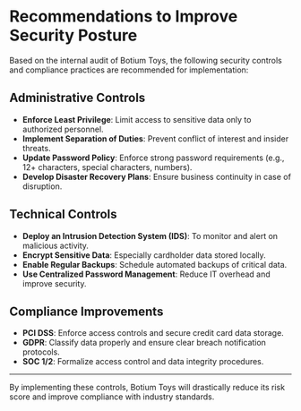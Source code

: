 # Recommendations to Improve Security Posture

Based on the internal audit of Botium Toys, the following security controls and compliance practices are recommended for implementation:

## Administrative Controls

- **Enforce Least Privilege**: Limit access to sensitive data only to authorized personnel.
- **Implement Separation of Duties**: Prevent conflict of interest and insider threats.
- **Update Password Policy**: Enforce strong password requirements (e.g., 12+ characters, special characters, numbers).
- **Develop Disaster Recovery Plans**: Ensure business continuity in case of disruption.

## Technical Controls

- **Deploy an Intrusion Detection System (IDS)**: To monitor and alert on malicious activity.
- **Encrypt Sensitive Data**: Especially cardholder data stored locally.
- **Enable Regular Backups**: Schedule automated backups of critical data.
- **Use Centralized Password Management**: Reduce IT overhead and improve security.

## Compliance Improvements

- **PCI DSS**: Enforce access controls and secure credit card data storage.
- **GDPR**: Classify data properly and ensure clear breach notification protocols.
- **SOC 1/2**: Formalize access control and data integrity procedures.

---

By implementing these controls, Botium Toys will drastically reduce its risk score and improve compliance with industry standards.
